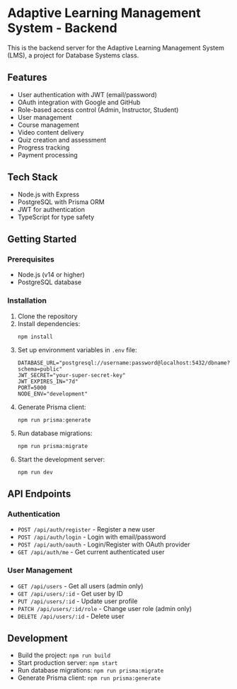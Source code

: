 # Adaptive Learning Management System - Backend

This is the backend server for the Adaptive Learning Management System (LMS), a project for Database Systems class.

## Features

- User authentication with JWT (email/password)
- OAuth integration with Google and GitHub
- Role-based access control (Admin, Instructor, Student)
- User management
- Course management
- Video content delivery
- Quiz creation and assessment
- Progress tracking
- Payment processing

## Tech Stack

- Node.js with Express
- PostgreSQL with Prisma ORM
- JWT for authentication
- TypeScript for type safety

## Getting Started

### Prerequisites

- Node.js (v14 or higher)
- PostgreSQL database

### Installation

1. Clone the repository
2. Install dependencies:
   ```
   npm install
   ```
3. Set up environment variables in `.env` file:
   ```
   DATABASE_URL="postgresql://username:password@localhost:5432/dbname?schema=public"
   JWT_SECRET="your-super-secret-key"
   JWT_EXPIRES_IN="7d"
   PORT=5000
   NODE_ENV="development"
   ```
4. Generate Prisma client:
   ```
   npm run prisma:generate
   ```
5. Run database migrations:
   ```
   npm run prisma:migrate
   ```
6. Start the development server:
   ```
   npm run dev
   ```

## API Endpoints

### Authentication

- `POST /api/auth/register` - Register a new user
- `POST /api/auth/login` - Login with email/password
- `POST /api/auth/oauth` - Login/Register with OAuth provider
- `GET /api/auth/me` - Get current authenticated user

### User Management

- `GET /api/users` - Get all users (admin only)
- `GET /api/users/:id` - Get user by ID
- `PUT /api/users/:id` - Update user profile
- `PATCH /api/users/:id/role` - Change user role (admin only)
- `DELETE /api/users/:id` - Delete user

## Development

- Build the project: `npm run build`
- Start production server: `npm start`
- Run database migrations: `npm run prisma:migrate`
- Generate Prisma client: `npm run prisma:generate` 